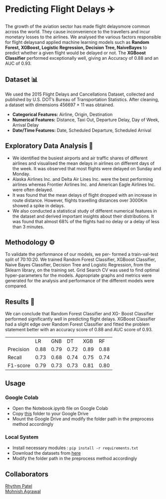 # Predicting Flight Delays :airplane:

The growth of the aviation sector has made flight delaysmore common across the world.  They cause inconvenience to the travellers and incur monetary losses to the airlines. We analysed the various factors responsible for flight delaysand applied machine learning models such as **Random Forest, XGBoost, Logistic Regression, Decision Tree, NaiveBayes** to predict whether a given flight would be delayed or not.  The **XGBoost Classifier** performed exceptionally well, giving an Accuracy of 0.88 and an AUC of 0.93.

## Dataset :bar_chart:
We used the 2015 Flight Delays and Cancellations Dataset, collected and published by U.S. DOT’s Bureau of Transportation Statistics. After cleaning, a dataset with dimensions 456697 × 11 was obtained.

- **Categorical Features:** Airline, Origin, Destination
- **Numerical Features:** Distance, Taxi Out, Departure Delay, Day of Week, Arrival Delay
- **Date/Time Features:** Date, Scheduled Departure, Scheduled Arrival

## Exploratory Data Analysis :mag_right:
- We identified the busiest airports and air traffic shares of different airlines and visualised the mean delays in airlines on different days of the week. It was observed that most flights were delayed on Sunday and Monday.  
- Alaska Airlines Inc. and Delta Air Lines Inc. were the best performing airlines whereas Frontier Airlines Inc. and American Eagle Airlines Inc. were often delayed. 
- It was found that the mean delays of flight dropped with an increase in route distance. However, flights travelling distances over 3000Km showed a spike in delays. 
- We also conducted a statistical study of different numerical features in the dataset and derived important insights about their distributions. It was found that almost 68% of the flights had no delay or a delay of less than 3 minutes.

## Methodology :gear:

To validate the performance of our models, we per- formed a train-val-test split of 70:10:20. We trained Random Forest Classifier, XGBoost Classifier, Naive Bayes Classifier, Decision Tree and Logistic Regression, from the Sklearn library, on the training set. Grid Search CV was used to find optimal hyper-parameters for the models. Appropriate graphs and metrics were generated for the analysis and performance of the different models were compared.

## Results :dart:

We can conclude that Random Forest Classifier and XG- Boost Classifier performed significantly well in predicting flight delays. XGBoost Classifier had a slight edge over Random Forest Classifier and fitted the problem statement better with an accuracy score of 0.88 and AUC score of 0.93.

|              |        |       |       |       |       |
|--------------|--------|-------|-------|-------|-------|
|              |  LR    | GNB   | DT    | XGB   | RF    |
| Precision    |  0.88  | 0.79  | 0.72  | 0.89  | 0.88  |
| Recall       |  0.73  | 0.68  | 0.74  | 0.75  | 0.74  |
| F1-score     |  0.79  | 0.73  | 0.73  | 0.81  | 0.80  |

## Usage

### Google Colab

- Open the Notebook.ipynb file on Google Colab
- Copy [this](https://drive.google.com/drive/folders/1HRDxih_6xN0uU2Js3xGF8zp5r_XPSEJc?usp=sharing) folder to your Google Drive
- Mount the Google Drive and modify the folder path in the preprocess method accordingly

### Local System

- Install necessary modules : `pip install -r requirements.txt` 
- Download the datasets from [here](https://drive.google.com/drive/folders/1HRDxih_6xN0uU2Js3xGF8zp5r_XPSEJc?usp=sharing)
- Modify the folder path in the preprocess method accordingly

## Collaborators
[Rhythm Patel](https://github.com/rhythm-patel)      
[Mohnish Agrawal](https://github.com/Mohnish-Agrawal)

